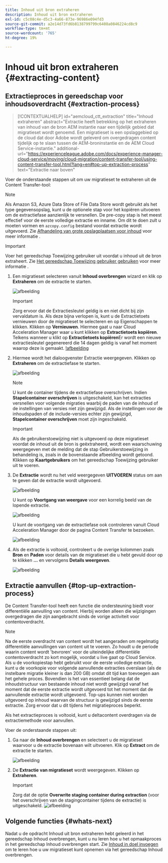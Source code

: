 ```yaml
---
title: Inhoud uit bron extraheren
description: Inhoud uit bron extraheren
exl-id: c5c08c4e-d5c3-4a66-873e-96986e094fd3
source-git-commit: a2e14d73fd6b8138799799c6408a0846224cd8c9
workflow-type: tm+mt
source-wordcount: '765'
ht-degree: 19%

---
```


# Inhoud uit bron extraheren {#extracting-content}

## Extractieproces in gereedschap voor inhoudsoverdracht {#extraction-process}

>[!CONTEXTUALHELP]
>id="aemcloud_ctt_extraction"
>title="Inhoud extraheren"
>abstract="Extractie heeft betrekking op het extraheren van inhoud van de bron AEM instantie naar een tijdelijk gebied dat migratieset wordt genoemd. Een migratieset is een opslaggebied op de cloud dat door Adobe wordt geleverd om overgedragen content tijdelijk op te slaan tussen de AEM-broninstantie en de AEM Cloud Service-instantie."
>additional-url="https://experienceleague.adobe.com/docs/experience-manager-cloud-service/moving/cloud-migration/content-transfer-tool/using-content-transfer-tool.html?lang=en#top-up-extraction-process" text="Extractie naar boven"


Voer de onderstaande stappen uit om uw migratieset te extraheren uit de Content Transfer-tool:

>[!NOTE]
>Als Amazon S3, Azure Data Store of File Data Store wordt gebruikt als het type gegevensopslag, kunt u de optionele stap voor het kopiëren uitvoeren om de extractiefase aanzienlijk te versnellen. De pre-copy stap is het meest effectief voor de eerste volledige extractie en inname. Om dit te doen zult u moeten vormen en `azcopy.config` bestand voordat extractie wordt uitgevoerd. Zie [Afhandeling van grote opslagplaatsen voor inhoud](https://experienceleague.adobe.com/docs/experience-manager-cloud-service/moving/cloud-migration/content-transfer-tool/handling-large-content-repositories.html?lang=en) voor meer informatie .

>[!IMPORTANT]
>Voer het gereedschap Toewijzing gebruiker uit voordat u inhoud uit de bron extraheert. Zie [Het gereedschap Toewijzing gebruiker gebruiken](https://experienceleague.adobe.com/docs/experience-manager-cloud-service/moving/cloud-migration/content-transfer-tool/user-mapping-tool/using-user-mapping-tool.html?lang=en) voor meer informatie .

1. Een migratieset selecteren vanuit **Inhoud overbrengen** wizard en klik op **Extraheren** om de extractie te starten.

   ![afbeelding](/help/journey-migration/content-transfer-tool/assets-ctt/cttcam12.png)

   >[!IMPORTANT]
   >
   >Zorg ervoor dat de Extractiesleutel geldig is en niet dicht bij zijn vervaldatum is. Als deze bijna verlopen is, kunt u de Extractietoets vernieuwen door de migratieset te selecteren en op Eigenschappen te klikken. Klikken op **Vernieuwen**. Hiermee gaat u naar Cloud Acceleration Manager waar u kunt klikken op **Extractietoets kopiëren**. Telkens wanneer u klikt op **Extractietoets kopiëren**Er wordt een nieuwe extractiesleutel gegenereerd die 14 dagen geldig is vanaf het moment waarop deze is gemaakt.
   >[!afbeelding](/help/journey-migration/content-transfer-tool/assets-ctt/cttcam13.png)

1. Hiermee wordt het dialoogvenster Extractie weergegeven. Klikken op **Extraheren** om de extractiefase te starten.

   ![afbeelding](/help/journey-migration/content-transfer-tool/assets-ctt/cttcam14.png)

   >[!NOTE]
   >U kunt de container tijdens de extractiefase overschrijven. Indien **Stapelcontainer overschrijven** is uitgeschakeld, kan het extracties versnellen voor volgende migraties waarbij de paden van de inhoud of de instellingen van versies niet zijn gewijzigd. Als de instellingen voor de inhoudspaden of de include-versies echter zijn gewijzigd, **Stapelcontainer overschrijven** moet zijn ingeschakeld.

   >[!IMPORTANT]
   >Als de gebruikerstoewijzing niet is uitgevoerd op deze migratieset voordat de inhoud uit de bron is geëxtraheerd, wordt een waarschuwing weergegeven met de melding dat de stap Gebruikerstoewijzing in behandeling is, zoals in de bovenstaande afbeelding wordt getoond. Klikken op **Kaartgebruikers** om het gereedschap Toewijzing gebruiker uit te voeren.

1. De **Extractie** wordt nu het veld weergegeven **UITVOEREN** status om aan te geven dat de extractie wordt uitgevoerd.

   ![afbeelding](/help/journey-migration/content-transfer-tool/assets-ctt/cttcam15.png)

   U kunt op **Voortgang van weergave** voor een korrelig beeld van de lopende extractie.

   ![afbeelding](/help/journey-migration/content-transfer-tool/assets-ctt/cttcam16.png)

   U kunt de voortgang van de extractiefase ook controleren vanuit Cloud Acceleration Manager door de pagina Content Transfer te bezoeken.

   ![afbeelding](/help/journey-migration/content-transfer-tool/assets-ctt/cttcam17.png)

1. Als de extractie is voltooid, controleert u de overige kolommen zoals **Bron** en **Paden** voor details van de migratieset die u hebt gevuld door op te klikken **...** en vervolgens **Details weergeven**.

   ![afbeelding](/help/journey-migration/content-transfer-tool/assets-ctt/cttcam18.png)


## Extractie aanvullen {#top-up-extraction-process}

De Content Transfer-tool heeft een functie die ondersteuning biedt voor differentiële aanvulling van content. Hierbij worden alleen die wijzigingen overgedragen die zijn aangebracht sinds de vorige activiteit voor contentoverdracht.

>[!NOTE]
>Na de eerste overdracht van content wordt het aangeraden om regelmatig differentiële aanvullingen van content uit te voeren. Zo houdt u de periode waarin content wordt &#39;bevroren&#39; voor de uiteindelijke differentiële contentoverdracht zo kort mogelijk, voordat u live gaat op Cloud Service. Als u de voorkopiestap hebt gebruikt voor de eerste volledige extractie, kunt u de voorkopie voor volgende aanvullende extracties overslaan (als de instelbare migratie kleiner is dan 200 GB) omdat dit tijd kan toevoegen aan het gehele proces.
>Bovendien is het van essentieel belang dat de inhoudstructuur van bestaande inhoud niet wordt gewijzigd vanaf het moment dat de eerste extractie wordt uitgevoerd tot het moment dat de aanvullende extractie wordt uitgevoerd. Top-ups kunnen niet worden uitgevoerd op inhoud waarvan de structuur is gewijzigd sinds de eerste extractie. Zorg ervoor dat u dit tijdens het migratieproces beperkt.

Als het extractieproces is voltooid, kunt u deltacontent overdragen via de extractiemethode voor aanvullen.

Voer de onderstaande stappen uit:

1. Ga naar de **Inhoud overbrengen** en selecteert u de migratieset waarvoor u de extractie bovenaan wilt uitvoeren. Klik op **Extract** om de extractie te starten.

   ![afbeelding](/help/journey-migration/content-transfer-tool/assets-ctt/cttcam19.png)

1. De **Extractie van migratieset** wordt weergegeven. Klikken op **Extraheren**.

   >[!IMPORTANT]
   >Zorg dat de optie **Overwrite staging container during extraction** (voor het overschrijven van de stagingcontainer tijdens de extractie) is uitgeschakeld.
   >![afbeelding](/help/journey-migration/content-transfer-tool/assets-ctt/cttcam20.png)


## Volgende functies {#whats-next}

Nadat u de opdracht Inhoud uit bron extraheren hebt geleerd in het gereedschap Inhoud overbrengen, kunt u nu leren hoe u het opmaakproces in het gereedschap Inhoud overbrengen start. Zie [Inhoud in doel invoegen](/help/journey-migration/content-transfer-tool/using-content-transfer-tool/ingesting-content.md) om te leren hoe u uw migratieset kunt opnemen via het gereedschap Inhoud overbrengen.
